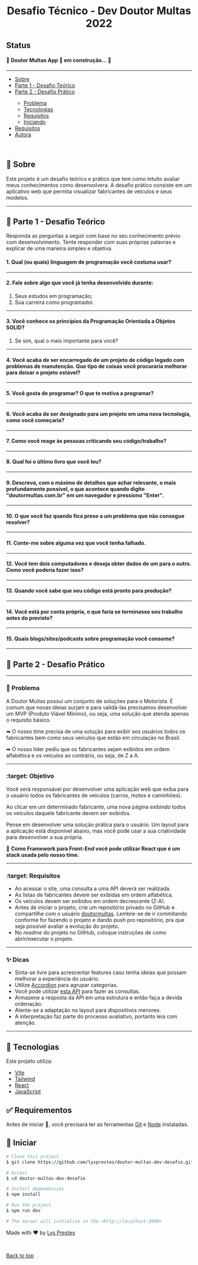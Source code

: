 <h1 align="center">Desafio Técnico - Dev Doutor Multas 2022</h1>


## Status

<h4> 
	🚧  Doutor Multas App 🚀 em construção...  🚧
</h4> 

<hr>

<ul>
  <li><a href="#dart-about">Sobre</a></li>
  <li><a href="#open_book-Parte1">Parte 1 - Desafio Teórico</a></li>
  <li><a href="#open_book-Parte2">Parte 2 - Desafio Prático</a></li>
    <ul>
      <li><a href="#thinking_Problema">Problema</a></li>
      <li><a href="#rocket-technologies">Tecnologias</a></li>
      <li><a href="#white_check_mark-requirements">Requisitos</a></li>
      <li><a href="#checkered_flag-starting">Iniciando</a></li>
    </ul>
        <li><a href="#white_check_mark-requirements">Requisitos</a></li>
  <li><a href="https://github.com/lysprestes" target="_blank">Autora</a></li>
</ul>

<br>

## :dart: Sobre ##

Este projeto é um desafio teórico e prático que tem como intuíto avaliar meus conhecimentos como desenvolvera. A desafio prático consiste em um aplicativo web que permita visualizar fabricantes de veículos e seus modelos.

---
## :open_book: Parte 1 - Desafio Teórico ##

<detail>

Responda as perguntas a seguir com base no seu conhecimento prévio com desenvolvimento. Tente responder com suas próprias palavras e explicar de uma maneira simples e objetiva.

#### 1. Qual (ou quais) linguagem de programação você costuma usar?

---

#### 2. Fale sobre algo que você já tenha desenvolvido durante:
  1. Seus estudos em programação;
  2. Sua carreira como programador.
---

#### 3. Você conhece os princípios da Programação Orientada a Objetos SOLID?
  1. Se sim, qual o mais importante para você?

---

#### 4. Você acaba de ser encarregado de um projeto de código legado com problemas de manutenção. Que tipo de coisas você procuraria melhorar para deixar o projeto estável?


---

#### 5. Você gosta de programar? O que te motiva a programar?


---

#### 6. Você acaba de ser designado para um projeto em uma nova tecnologia, como você começaria?


---

#### 7. Como você reage às pessoas criticando seu código/trabalho?


---

#### 8. Qual foi o último livro que você leu?


---

#### 9. Descreva, com o máximo de detalhes que achar relevante, o mais profundamente possível, o que acontece quando digito "doutormultas.com.br" em um navegador e pressiono "Enter".


---

#### 10. O que você faz quando fica preso a um problema que não consegue resolver?


---

#### 11. Conte-me sobre alguma vez que você tenha falhado.


---

#### 12. Você tem dois computadores e deseja obter dados de um para o outro. Como você poderia fazer isso?


---

#### 13. Quando você sabe que seu código está pronto para produção?


---

#### 14. Você está por conta própria, o que faria se terminasse seu trabalho antes do previsto?


---

#### 15. Quais blogs/sites/podcasts sobre programação você consome?

</detail>

---

## :open_book: Parte 2 - Desafio Prático ##

---

### :thinking: Problema ###

A Doutor Multas possui um conjunto de soluções para o Motorista. É comum que novas ideias surjam e para validá-las precisamos desenvolver um MVP (Produto Viável Mínimo), ou seja, uma solução que atenda apenas o requisito básico.

➡ O nosso time precisa de uma solução para exibir aos usuários todos os fabricantes bem como seus veículos que estão em circulação no Brasil.

➡ O nosso líder pediu que os fabricantes sejam exibidos em ordem alfabética e os veículos ao contrário, ou seja, de Z a A.

---

### :target: Objetivo ###

Você será responsável por desenvolver uma aplicação web que exiba para o usuário todos os fabricantes de veículos (carros, motos e caminhões).

Ao clicar em um determinado fabricante, uma nova página exibindo todos os veículos daquele fabricante devem ser exibidos.

Pense em desenvolver uma solução prática para o usuário. Um layout para a aplicação está disponível abaixo, mas você pode usar a sua criatividade para desenvolver a sua própria.

:triangular_flag_on_post: **Como Framework para Front-End você pode utilizar React que é um stack usada pelo nosso time.**

---

### :target: Requisitos ###

- Ao acessar o site, uma consulta a uma API deverá ser realizada.
- As listas de fabricantes devem ser exibidas em ordem alfabética.
- Os veículos devem ser exibidos em ordem decrescente (Z-A).
- Antes de iniciar o projeto, crie um repositório privado no GitHub e compartilhe com o usuário [doutormultas](https://github.com/doutormultas). Lembre-se de ir commitando conforme for fazendo o projeto e dando push pro
repositório, pra que seja possível avaliar a evolução do projeto.
- No *readme* do projeto no GitHub, coloque instruções de como abrir/executar o projeto.

---

### :sparkles: Dicas ###

- Sinta-se livre para acrescentar features caso tenha ideias que possam melhorar a experiência do usuário.
- Utilize [Accordion](https://getbootstrap.com/docs/4.0/components/collapse/#accordion-example) para agrupar categorias.
- Você pode utilizar [esta API](https://deividfortuna.github.io/fipe/) para fazer as consultas.
- Armazene a resposta da API em uma estrutura e então faça a devida ordenação.
- Atente-se a adaptação no layout para dispositivos menores.
- A interpretação faz parte do processo avaliativo, portanto leia com atenção.

---

## :rocket: Tecnologias ##

Este projeto utiliza:

- [Vite](https://vitejs.dev/)
- [Tailwind](https://tailwindcss.com/)
- [React](https://pt-br.reactjs.org/)
- [JavaScript](https://www.javascript.com/)


## :white_check_mark: Requirementos ##

Antes de iniciar :checkered_flag:, você precisará ter as ferramentas [Git](https://git-scm.com) e [Node](https://nodejs.org/en/) instaladas.

## :checkered_flag: Iniciar ##

```bash
# Clone this project
$ git clone https://github.com/lysprestes/doutor-multas-dev-desafio.git

# Access
$ cd doutor-multas-dev-desafio

# Install dependencies
$ npm install

# Run the project
$ npm run dev

# The server will initialize in the <http://localhost:3000>
```

Made with :heart: by <a href="https://github.com/lysprestes" target="_blank">Lys Prestes</a>

&#xa0;

<a href="#top">Back to top</a>
